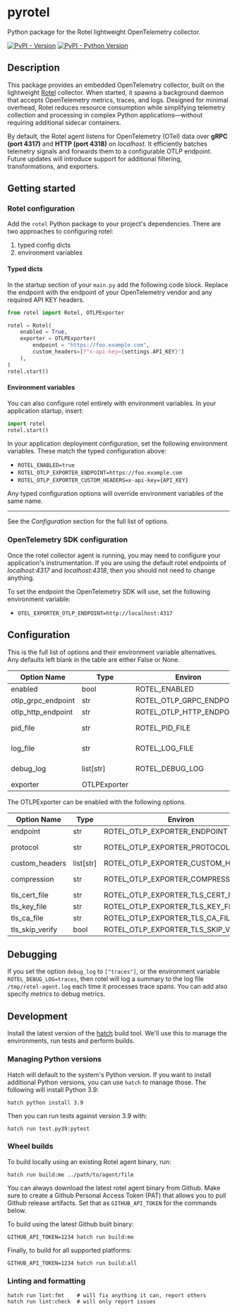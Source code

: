 # pyrotel
Python package for the Rotel lightweight OpenTelemetry collector.

[![PyPI - Version](https://img.shields.io/pypi/v/rotel.svg)](https://pypi.org/project/rotel)
[![PyPI - Python Version](https://img.shields.io/pypi/pyversions/rotel.svg)](https://pypi.org/project/rotel)

## Description

This package provides an embedded OpenTelemetry collector, built on the lightweight [Rotel](https://github.com/streamfold/rotel) collector. When started, it spawns a background daemon that accepts OpenTelemetry metrics, traces, and logs. Designed for minimal overhead, Rotel reduces resource consumption while simplifying telemetry collection and processing in complex Python applications—without requiring additional sidecar containers.

By default, the Rotel agent listens for OpenTelemetry (OTel) data over **gRPC (port 4317)** and **HTTP (port 4318)** on _localhost_. It efficiently batches telemetry signals and forwards them to a configurable OTLP endpoint. Future updates will introduce support for additional filtering, transformations, and exporters.

## Getting started

### Rotel configuration

Add the `rotel` Python package to your project's dependencies. There are two approaches to configuring rotel:
1. typed config dicts
2. environment variables

#### Typed dicts

In the startup section of your `main.py` add the following code block. Replace the endpoint with the endpoint of your OpenTelemetry vendor and any required API KEY headers. 

```python
from rotel import Rotel, OTLPExporter

rotel = Rotel(
    enabled = True,
    exporter = OTLPExporter(
        endpoint = "https://foo.example.com",
        custom_headers=[f"x-api-key={settings.API_KEY}"]
    ),
)
rotel.start()
```

#### Environment variables

You can also configure rotel entirely with environment variables. In your application startup, insert:
```python
import rotel
rotel.start()
```

In your application deployment configuration, set the following environment variables. These match the typed configuration above:
* `ROTEL_ENABLED=true`
* `ROTEL_OTLP_EXPORTER_ENDPOINT=https://foo.example.com`
* `ROTEL_OTLP_EXPORTER_CUSTOM_HEADERS=x-api-key={API_KEY}`

Any typed configuration options will override environment variables of the same name.

---

See the *Configuration* section for the full list of options.

### OpenTelemetry SDK configuration

Once the rotel collector agent is running, you may need to configure your application's instrumentation. If you are using the default rotel endpoints of *localhost:4317* and *localhost:4318*, then you should not need to change anything. 

To set the endpoint the OpenTelemetry SDK will use, set the following environment variable:

* `OTEL_EXPORTER_OTLP_ENDPOINT=http://localhost:4317`

## Configuration

This is the full list of options and their environment variable alternatives. Any defaults left blank in the table are either False or None.

| Option Name        | Type         | Environ                  | Default              | Options         |
|--------------------|--------------|--------------------------|----------------------|-----------------|
| enabled            | bool         | ROTEL_ENABLED            |                      |                 |
| otlp_grpc_endpoint | str          | ROTEL_OTLP_GRPC_ENDPOINT | localhost:4317       |                 |
| otlp_http_endpoint | str          | ROTEL_OTLP_HTTP_ENDPOINT | localhost:4318       |                 |
| pid_file           | str          | ROTEL_PID_FILE           | /tmp/rotel-agent.pid |                 |
| log_file           | str          | ROTEL_LOG_FILE           | /tmp/rotel-agent.log |                 |
| debug_log          | list[str]    | ROTEL_DEBUG_LOG          |                      | traces, metrics |
| exporter           | OTLPExporter |                          |                      |                 |

The OTLPExporter can be enabled with the following options.

| Option Name     | Type      | Environ                             | Default | Options      |
|-----------------|-----------|-------------------------------------|---------|--------------|
| endpoint        | str       | ROTEL_OTLP_EXPORTER_ENDPOINT        |         |              |
| protocol        | str       | ROTEL_OTLP_EXPORTER_PROTOCOL        | grpc    | grpc or http |
| custom_headers  | list[str] | ROTEL_OTLP_EXPORTER_CUSTOM_HEADERS  |         |              |
| compression     | str       | ROTEL_OTLP_EXPORTER_COMPRESSION     | gzip    | gzip or none |
| tls_cert_file   | str       | ROTEL_OTLP_EXPORTER_TLS_CERT_FILE   |         |              |
| tls_key_file    | str       | ROTEL_OTLP_EXPORTER_TLS_KEY_FILE    |         |              |
| tls_ca_file     | str       | ROTEL_OTLP_EXPORTER_TLS_CA_FILE     |         |              |
| tls_skip_verify | bool      | ROTEL_OTLP_EXPORTER_TLS_SKIP_VERIFY |         |              |

## Debugging

If you set the option `debug_log` to `["traces"]`, or the environment variable `ROTEL_DEBUG_LOG=traces`, then rotel will log a summary to the log file `/tmp/rotel-agent.log` each time it processes trace spans. You can add also specify *metrics* to debug metrics.   

## Development

Install the latest version of the [hatch](https://hatch.pypa.io/latest/install/) build tool. We'll use this to manage the environments, run tests and perform builds.

### Managing Python versions

Hatch will default to the system's Python version.
If you want to install additional Python versions, you can use `hatch` to manage those.
The following will install Python 3.9:

```shell
hatch python install 3.9
```

Then you can run tests against version 3.9 with:
```shell
hatch run test.py39:pytest
```

### Wheel builds

To build locally using an existing Rotel agent binary, run:
```shell
hatch run build:me ../path/to/agent/file
```

You can always download the latest rotel agent binary from Github. Make sure to create a Github Personal Access Token (PAT) that allows you to pull Github release artifacts. Set that as `GITHUB_API_TOKEN` for the commands below. 

To build using the latest Github built binary:
```shell
GITHUB_API_TOKEN=1234 hatch run build:me
```

Finally, to build for all supported platforms:
```shell
GITHUB_API_TOKEN=1234 hatch run build:all
```

### Linting and formatting

```shell
hatch run lint:fmt    # will fix anything it can, report others
hatch run lint:check  # will only report issues
```

